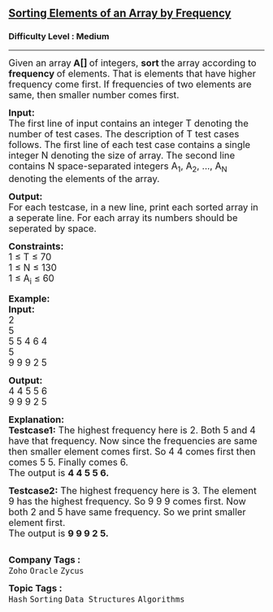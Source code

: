 <h2><a href="https://practice.geeksforgeeks.org/problems/sorting-elements-of-an-array-by-frequency/0">Sorting Elements of an Array by Frequency</a></h2><h3>Difficulty Level : Medium</h3><hr><div class="problems_problem_content__Xm_eO"><p><span style="font-size:18px">Given an array<strong> A[] </strong>of integers, <strong>sort </strong>the array according to <strong>frequency </strong>of elements. That is elements that have higher frequency come first. If frequencies of two elements are same, then smaller number comes first.</span></p>

<p><span style="font-size:18px"><strong>Input:</strong></span><br>
<span style="font-size:18px">The first line of input contains an integer T denoting the number of test cases. The description of T test cases follows. The first line of each test case contains a single integer N denoting the size of array. The second line contains N space-separated integers A<sub>1</sub>, A<sub>2</sub>, ..., A<sub>N</sub> denoting the elements of the array.</span></p>

<p><span style="font-size:18px"><strong>Output:</strong></span><br>
<span style="font-size:18px">For each testcase, in a new line, print each&nbsp;sorted array in a seperate line. For each array its numbers should be seperated by space.</span></p>

<p><span style="font-size:18px"><strong>Constraints:</strong></span><br>
<span style="font-size:18px">1 ≤ T ≤ 70<br>
1 ≤ N ≤ 130<br>
1 ≤ A<sub>i</sub> ≤ 60&nbsp;</span></p>

<p><span style="font-size:18px"><strong>Example:</strong></span><br>
<span style="font-size:18px"><strong>Input:</strong></span><br>
<span style="font-size:18px">2<br>
5<br>
5 5 4 6 4</span><br>
<span style="font-size:18px">5<br>
9 9 9 2 5</span></p>

<p><span style="font-size:18px"><strong>Output:</strong></span><br>
<span style="font-size:18px">4 4 5 5 6<br>
9 9 9 2 5</span></p>

<p><span style="font-size:18px"><strong>Explanation:</strong><br>
<strong>Testcase1:</strong> The highest frequency here is 2. Both 5 and 4 have that frequency. Now since the frequencies are same then smaller element comes first. So 4 4 comes first then comes 5 5. Finally comes 6.<br>
The output is <strong>4 4 5 5 6.</strong></span></p>

<p><span style="font-size:18px"><strong>Testcase2:</strong> The highest frequency here is 3. The element 9 has the highest frequency. So 9 9 9 comes first. Now both 2 and 5 have same frequency. So we print smaller element first.<br>
The output is <strong>9 9 9 2 5.</strong></span><br>
&nbsp;</p>
</div><p><span style=font-size:18px><strong>Company Tags : </strong><br><code>Zoho</code>&nbsp;<code>Oracle</code>&nbsp;<code>Zycus</code>&nbsp;<br><p><span style=font-size:18px><strong>Topic Tags : </strong><br><code>Hash</code>&nbsp;<code>Sorting</code>&nbsp;<code>Data Structures</code>&nbsp;<code>Algorithms</code>&nbsp;